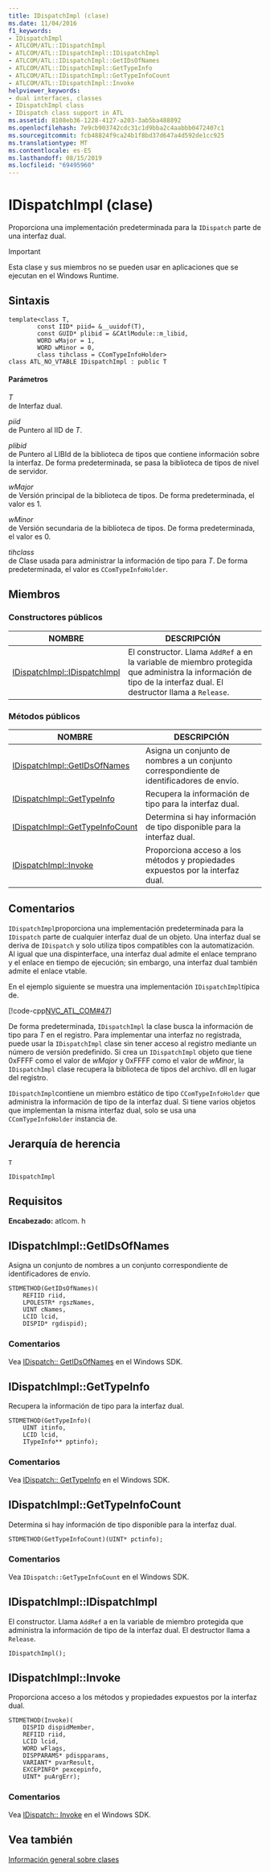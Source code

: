 ```yaml
---
title: IDispatchImpl (clase)
ms.date: 11/04/2016
f1_keywords:
- IDispatchImpl
- ATLCOM/ATL::IDispatchImpl
- ATLCOM/ATL::IDispatchImpl::IDispatchImpl
- ATLCOM/ATL::IDispatchImpl::GetIDsOfNames
- ATLCOM/ATL::IDispatchImpl::GetTypeInfo
- ATLCOM/ATL::IDispatchImpl::GetTypeInfoCount
- ATLCOM/ATL::IDispatchImpl::Invoke
helpviewer_keywords:
- dual interfaces, classes
- IDispatchImpl class
- IDispatch class support in ATL
ms.assetid: 8108eb36-1228-4127-a203-3ab5ba488892
ms.openlocfilehash: 7e9cb903742cdc31c1d9bba2c4aabbb0472407c1
ms.sourcegitcommit: fcb48824f9ca24b1f8bd37d647a4d592de1cc925
ms.translationtype: MT
ms.contentlocale: es-ES
ms.lasthandoff: 08/15/2019
ms.locfileid: "69495960"
---
```

# <a name="idispatchimpl-class"></a>IDispatchImpl (clase)

Proporciona una implementación predeterminada para la `IDispatch` parte de una interfaz dual.

> [!IMPORTANT]
>  Esta clase y sus miembros no se pueden usar en aplicaciones que se ejecutan en el Windows Runtime.

## <a name="syntax"></a>Sintaxis

```
template<class T,
        const IID* piid= &__uuidof(T),
        const GUID* plibid = &CAtlModule::m_libid,
        WORD wMajor = 1,
        WORD wMinor = 0,
        class tihclass = CComTypeInfoHolder>
class ATL_NO_VTABLE IDispatchImpl : public T
```

#### <a name="parameters"></a>Parámetros

*T*<br/>
de Interfaz dual.

*piid*<br/>
de Puntero al IID de *T*.

*plibid*<br/>
de Puntero al LIBId de la biblioteca de tipos que contiene información sobre la interfaz. De forma predeterminada, se pasa la biblioteca de tipos de nivel de servidor.

*wMajor*<br/>
de Versión principal de la biblioteca de tipos. De forma predeterminada, el valor es 1.

*wMinor*<br/>
de Versión secundaria de la biblioteca de tipos. De forma predeterminada, el valor es 0.

*tihclass*<br/>
de Clase usada para administrar la información de tipo para *T*. De forma predeterminada, el valor es `CComTypeInfoHolder`.

## <a name="members"></a>Miembros

### <a name="public-constructors"></a>Constructores públicos

|NOMBRE|DESCRIPCIÓN|
|----------|-----------------|
|[IDispatchImpl::IDispatchImpl](#idispatchimpl)|El constructor. Llama `AddRef` a en la variable de miembro protegida que administra la información de tipo de la interfaz dual. El destructor llama a `Release`.|

### <a name="public-methods"></a>Métodos públicos

|NOMBRE|DESCRIPCIÓN|
|----------|-----------------|
|[IDispatchImpl::GetIDsOfNames](#getidsofnames)|Asigna un conjunto de nombres a un conjunto correspondiente de identificadores de envío.|
|[IDispatchImpl::GetTypeInfo](#gettypeinfo)|Recupera la información de tipo para la interfaz dual.|
|[IDispatchImpl::GetTypeInfoCount](#gettypeinfocount)|Determina si hay información de tipo disponible para la interfaz dual.|
|[IDispatchImpl::Invoke](#invoke)|Proporciona acceso a los métodos y propiedades expuestos por la interfaz dual.|

## <a name="remarks"></a>Comentarios

`IDispatchImpl`proporciona una implementación predeterminada para la `IDispatch` parte de cualquier interfaz dual de un objeto. Una interfaz dual se deriva de `IDispatch` y solo utiliza tipos compatibles con la automatización. Al igual que una dispinterface, una interfaz dual admite el enlace temprano y el enlace en tiempo de ejecución; sin embargo, una interfaz dual también admite el enlace vtable.

En el ejemplo siguiente se muestra una implementación `IDispatchImpl`típica de.

[!code-cpp[NVC_ATL_COM#47](../../atl/codesnippet/cpp/idispatchimpl-class_1.h)]

De forma predeterminada, `IDispatchImpl` la clase busca la información de tipo para *T* en el registro. Para implementar una interfaz no registrada, puede usar la `IDispatchImpl` clase sin tener acceso al registro mediante un número de versión predefinido. Si crea un `IDispatchImpl` objeto que tiene 0xFFFF como el valor de *wMajor* y 0xFFFF como el valor de *wMinor*, la `IDispatchImpl` clase recupera la biblioteca de tipos del archivo. dll en lugar del registro.

`IDispatchImpl`contiene un miembro estático de tipo `CComTypeInfoHolder` que administra la información de tipo de la interfaz dual. Si tiene varios objetos que implementan la misma interfaz dual, solo se usa una `CComTypeInfoHolder` instancia de.

## <a name="inheritance-hierarchy"></a>Jerarquía de herencia

`T`

`IDispatchImpl`

## <a name="requirements"></a>Requisitos

**Encabezado:** atlcom. h

##  <a name="getidsofnames"></a>  IDispatchImpl::GetIDsOfNames

Asigna un conjunto de nombres a un conjunto correspondiente de identificadores de envío.

```
STDMETHOD(GetIDsOfNames)(
    REFIID riid,
    LPOLESTR* rgszNames,
    UINT cNames,
    LCID lcid,
    DISPID* rgdispid);
```

### <a name="remarks"></a>Comentarios

Vea [IDispatch:: GetIDsOfNames](/windows/win32/api/oaidl/nf-oaidl-idispatch-getidsofnames) en el Windows SDK.

##  <a name="gettypeinfo"></a>  IDispatchImpl::GetTypeInfo

Recupera la información de tipo para la interfaz dual.

```
STDMETHOD(GetTypeInfo)(
    UINT itinfo,
    LCID lcid,
    ITypeInfo** pptinfo);
```

### <a name="remarks"></a>Comentarios

Vea [IDispatch:: GetTypeInfo](/windows/win32/api/oaidl/nf-oaidl-idispatch-gettypeinfo) en el Windows SDK.

##  <a name="gettypeinfocount"></a>  IDispatchImpl::GetTypeInfoCount

Determina si hay información de tipo disponible para la interfaz dual.

```
STDMETHOD(GetTypeInfoCount)(UINT* pctinfo);
```

### <a name="remarks"></a>Comentarios

Vea `IDispatch::GetTypeInfoCount` en el Windows SDK.

##  <a name="idispatchimpl"></a>  IDispatchImpl::IDispatchImpl

El constructor. Llama `AddRef` a en la variable de miembro protegida que administra la información de tipo de la interfaz dual. El destructor llama a `Release`.

```
IDispatchImpl();
```

##  <a name="invoke"></a>  IDispatchImpl::Invoke

Proporciona acceso a los métodos y propiedades expuestos por la interfaz dual.

```
STDMETHOD(Invoke)(
    DISPID dispidMember,
    REFIID riid,
    LCID lcid,
    WORD wFlags,
    DISPPARAMS* pdispparams,
    VARIANT* pvarResult,
    EXCEPINFO* pexcepinfo,
    UINT* puArgErr);
```

### <a name="remarks"></a>Comentarios

Vea [IDispatch:: Invoke](/windows/win32/api/oaidl/nf-oaidl-idispatch-invoke) en el Windows SDK.

## <a name="see-also"></a>Vea también

[Información general sobre clases](../../atl/atl-class-overview.md)
